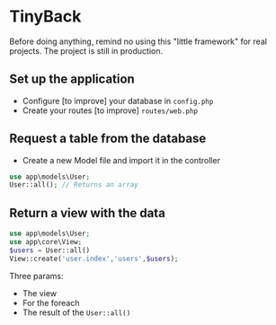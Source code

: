 # TinyBack

Before doing anything, remind no using this "little framework" for real projects. The project is 
still in production. 

## Set up the application
- Configure [to improve] your database in `config.php`
- Create your routes [to improve] `routes/web.php`

## Request a table from the database
- Create a new Model file and import it in the controller
```php
use app\models\User;
User::all(); // Returns an array
```

## Return a view with the data
```php
use app\models\User;
use app\core\View;
$users = User::all()
View::create('user.index','users',$users);
```
Three params:
- The view
- For the foreach
- The result of the `User::all()`
